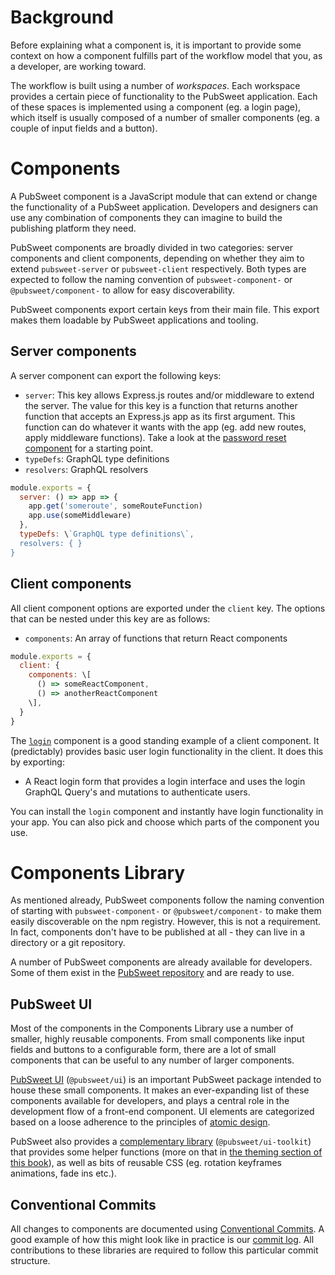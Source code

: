 # Background

Before explaining what a component is, it is important to provide some context on how a component fulfills part of the workflow model that you, as a developer, are working toward.

The workflow is built using a number of _workspaces_. Each workspace provides a certain piece of functionality to the PubSweet application. Each of these spaces is implemented using a component (eg. a login page), which itself is usually composed of a number of smaller components (eg. a couple of input fields and a button).

# Components

A PubSweet component is a JavaScript module that can extend or change the functionality of a PubSweet application. Developers and designers can use any combination of components they can imagine to build the publishing platform they need.

PubSweet components are broadly divided in two categories: server components and client components, depending on whether they aim to extend `pubsweet-server` or `pubsweet-client` respectively. Both types are expected to follow the naming convention of `pubsweet-component-` or `@pubsweet/component-` to allow for easy discoverability.

PubSweet components export certain keys from their main file. This export makes them loadable by PubSweet applications and tooling.

## Server components

A server component can export the following keys:

- `server`: This key allows Express.js routes and/or middleware to extend the server. The value for this key is a function that returns another function that accepts an Express.js app as its first argument. This function can do whatever it wants with the app (eg. add new routes, apply middleware functions). Take a look at the [password reset component](https://gitlab.coko.foundation/pubsweet/pubsweet/tree/master/packages/components/PasswordReset-server 'undefined') for a starting point.
- `typeDefs`: GraphQL type definitions
- `resolvers`: GraphQL resolvers

```js static
module.exports = {
  server: () => app => {
    app.get('someroute', someRouteFunction)
    app.use(someMiddleware)
  },
  typeDefs: \`GraphQL type definitions\`,
  resolvers: { }
}
```

## Client components

All client component options are exported under the `client` key. The options that can be nested under this key are as follows:

- `components`: An array of functions that return React components

```js static
module.exports = {
  client: {
    components: \[
      () => someReactComponent,
      () => anotherReactComponent
    \],
  }
}
```

The [`login`](https://gitlab.coko.foundation/pubsweet/pubsweet/tree/master/packages/components/Login 'null') component is a good standing example of a client component. It (predictably) provides basic user login functionality in the client. It does this by exporting:

- A React login form that provides a login interface and uses the login GraphQL Query's and mutations to authenticate users.

You can install the `login` component and instantly have login functionality in your app. You can also pick and choose which parts of the component you use.

# Components Library

As mentioned already, PubSweet components follow the naming convention of starting with `pubsweet-component-` or `@pubsweet/component-` to make them easily discoverable on the npm registry. However, this is not a requirement. In fact, components don't have to be published at all - they can live in a directory or a git repository.

A number of PubSweet components are already available for developers. Some of them exist in the [PubSweet repository](https://gitlab.coko.foundation/pubsweet/pubsweet/tree/master/packages/components 'undefined') and are ready to use.

## PubSweet UI

Most of the components in the Components Library use a number of smaller, highly reusable components. From small components like input fields and buttons to a configurable form, there are a lot of small components that can be useful to any number of larger components.

[PubSweet UI](https://gitlab.coko.foundation/pubsweet/pubsweet/tree/master/packages/ui 'undefined') (`@pubsweet/ui`) is an important PubSweet package intended to house these small components. It makes an ever-expanding list of these components available for developers, and plays a central role in the development flow of a front-end component. UI elements are categorized based on a loose adherence to the principles of [atomic design](http://bradfrost.com/blog/post/atomic-web-design/ 'undefined').

PubSweet also provides a [complementary library](https://gitlab.coko.foundation/pubsweet/pubsweet/tree/master/packages/ui-toolkit 'undefined') (`@pubsweet/ui-toolkit`) that provides some helper functions (more on that in [the theming section of this book](inline 'undefined')), as well as bits of reusable CSS (eg. rotation keyframes animations, fade ins etc.).

## Conventional Commits

All changes to components are documented using [Conventional Commits](https://conventionalcommits.org/ 'undefined'). A good example of how this might look like in practice is our [commit log](https://gitlab.coko.foundation/pubsweet/pubsweet/commits/master 'undefined'). All contributions to these libraries are required to follow this particular commit structure.

